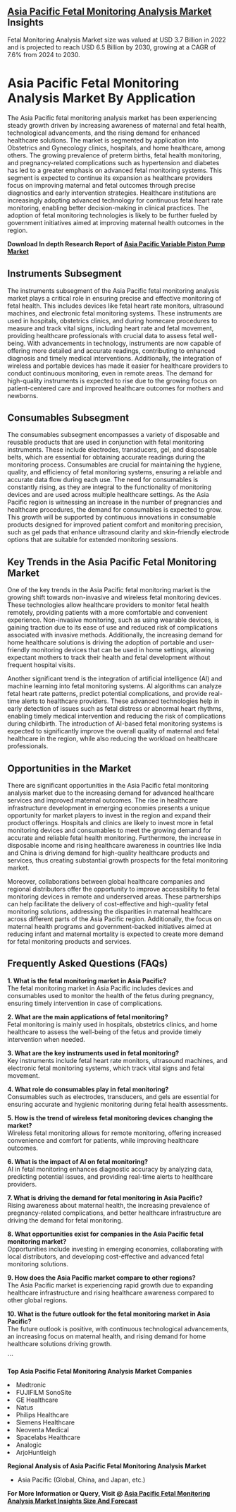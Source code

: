 <h2><a href="https://www.verifiedmarketreports.com/download-sample/?rid=476267&amp;utm_source=Github-Feb&amp;utm_medium=225" target="_blank">Asia Pacific Fetal Monitoring Analysis Market</a> Insights</h2><p>Fetal Monitoring Analysis Market size was valued at USD 3.7 Billion in 2022 and is projected to reach USD 6.5 Billion by 2030, growing at a CAGR of 7.6% from 2024 to 2030.</p><p><h1>Asia Pacific Fetal Monitoring Analysis Market By Application</h1> <p>The Asia Pacific fetal monitoring analysis market has been experiencing steady growth driven by increasing awareness of maternal and fetal health, technological advancements, and the rising demand for enhanced healthcare solutions. The market is segmented by application into Obstetrics and Gynecology clinics, hospitals, and home healthcare, among others. The growing prevalence of preterm births, fetal health monitoring, and pregnancy-related complications such as hypertension and diabetes has led to a greater emphasis on advanced fetal monitoring systems. This segment is expected to continue its expansion as healthcare providers focus on improving maternal and fetal outcomes through precise diagnostics and early intervention strategies. Healthcare institutions are increasingly adopting advanced technology for continuous fetal heart rate monitoring, enabling better decision-making in clinical practices. The adoption of fetal monitoring technologies is likely to be further fueled by government initiatives aimed at improving maternal health outcomes in the region.</p> <p><p><strong>Download In depth Research Report of <a href="https://www.verifiedmarketreports.com/download-sample/?rid=236118&amp;utm_source=Pulse-Dec&amp;utm_medium=225" target="_blank">Asia Pacific Variable Piston Pump Market</a></strong></p></p> <h2>Instruments Subsegment</h2> <p>The instruments subsegment of the Asia Pacific fetal monitoring analysis market plays a critical role in ensuring precise and effective monitoring of fetal health. This includes devices like fetal heart rate monitors, ultrasound machines, and electronic fetal monitoring systems. These instruments are used in hospitals, obstetrics clinics, and during homecare procedures to measure and track vital signs, including heart rate and fetal movement, providing healthcare professionals with crucial data to assess fetal well-being. With advancements in technology, instruments are now capable of offering more detailed and accurate readings, contributing to enhanced diagnosis and timely medical interventions. Additionally, the integration of wireless and portable devices has made it easier for healthcare providers to conduct continuous monitoring, even in remote areas. The demand for high-quality instruments is expected to rise due to the growing focus on patient-centered care and improved healthcare outcomes for mothers and newborns.</p> <h2>Consumables Subsegment</h2> <p>The consumables subsegment encompasses a variety of disposable and reusable products that are used in conjunction with fetal monitoring instruments. These include electrodes, transducers, gel, and disposable belts, which are essential for obtaining accurate readings during the monitoring process. Consumables are crucial for maintaining the hygiene, quality, and efficiency of fetal monitoring systems, ensuring a reliable and accurate data flow during each use. The need for consumables is constantly rising, as they are integral to the functionality of monitoring devices and are used across multiple healthcare settings. As the Asia Pacific region is witnessing an increase in the number of pregnancies and healthcare procedures, the demand for consumables is expected to grow. This growth will be supported by continuous innovations in consumable products designed for improved patient comfort and monitoring precision, such as gel pads that enhance ultrasound clarity and skin-friendly electrode options that are suitable for extended monitoring sessions.</p> <h2>Key Trends in the Asia Pacific Fetal Monitoring Market</h2> <p>One of the key trends in the Asia Pacific fetal monitoring market is the growing shift towards non-invasive and wireless fetal monitoring devices. These technologies allow healthcare providers to monitor fetal health remotely, providing patients with a more comfortable and convenient experience. Non-invasive monitoring, such as using wearable devices, is gaining traction due to its ease of use and reduced risk of complications associated with invasive methods. Additionally, the increasing demand for home healthcare solutions is driving the adoption of portable and user-friendly monitoring devices that can be used in home settings, allowing expectant mothers to track their health and fetal development without frequent hospital visits.</p> <p>Another significant trend is the integration of artificial intelligence (AI) and machine learning into fetal monitoring systems. AI algorithms can analyze fetal heart rate patterns, predict potential complications, and provide real-time alerts to healthcare providers. These advanced technologies help in early detection of issues such as fetal distress or abnormal heart rhythms, enabling timely medical intervention and reducing the risk of complications during childbirth. The introduction of AI-based fetal monitoring systems is expected to significantly improve the overall quality of maternal and fetal healthcare in the region, while also reducing the workload on healthcare professionals.</p> <h2>Opportunities in the Market</h2> <p>There are significant opportunities in the Asia Pacific fetal monitoring analysis market due to the increasing demand for advanced healthcare services and improved maternal outcomes. The rise in healthcare infrastructure development in emerging economies presents a unique opportunity for market players to invest in the region and expand their product offerings. Hospitals and clinics are likely to invest more in fetal monitoring devices and consumables to meet the growing demand for accurate and reliable fetal health monitoring. Furthermore, the increase in disposable income and rising healthcare awareness in countries like India and China is driving demand for high-quality healthcare products and services, thus creating substantial growth prospects for the fetal monitoring market.</p> <p>Moreover, collaborations between global healthcare companies and regional distributors offer the opportunity to improve accessibility to fetal monitoring devices in remote and underserved areas. These partnerships can help facilitate the delivery of cost-effective and high-quality fetal monitoring solutions, addressing the disparities in maternal healthcare across different parts of the Asia Pacific region. Additionally, the focus on maternal health programs and government-backed initiatives aimed at reducing infant and maternal mortality is expected to create more demand for fetal monitoring products and services.</p> <h2>Frequently Asked Questions (FAQs)</h2> <p><b>1. What is the fetal monitoring market in Asia Pacific?</b><br> The fetal monitoring market in Asia Pacific includes devices and consumables used to monitor the health of the fetus during pregnancy, ensuring timely intervention in case of complications.</p> <p><b>2. What are the main applications of fetal monitoring?</b><br> Fetal monitoring is mainly used in hospitals, obstetrics clinics, and home healthcare to assess the well-being of the fetus and provide timely intervention when needed.</p> <p><b>3. What are the key instruments used in fetal monitoring?</b><br> Key instruments include fetal heart rate monitors, ultrasound machines, and electronic fetal monitoring systems, which track vital signs and fetal movement.</p> <p><b>4. What role do consumables play in fetal monitoring?</b><br> Consumables such as electrodes, transducers, and gels are essential for ensuring accurate and hygienic monitoring during fetal health assessments.</p> <p><b>5. How is the trend of wireless fetal monitoring devices changing the market?</b><br> Wireless fetal monitoring allows for remote monitoring, offering increased convenience and comfort for patients, while improving healthcare outcomes.</p> <p><b>6. What is the impact of AI on fetal monitoring?</b><br> AI in fetal monitoring enhances diagnostic accuracy by analyzing data, predicting potential issues, and providing real-time alerts to healthcare providers.</p> <p><b>7. What is driving the demand for fetal monitoring in Asia Pacific?</b><br> Rising awareness about maternal health, the increasing prevalence of pregnancy-related complications, and better healthcare infrastructure are driving the demand for fetal monitoring.</p> <p><b>8. What opportunities exist for companies in the Asia Pacific fetal monitoring market?</b><br> Opportunities include investing in emerging economies, collaborating with local distributors, and developing cost-effective and advanced fetal monitoring solutions.</p> <p><b>9. How does the Asia Pacific market compare to other regions?</b><br> The Asia Pacific market is experiencing rapid growth due to expanding healthcare infrastructure and rising healthcare awareness compared to other global regions.</p> <p><b>10. What is the future outlook for the fetal monitoring market in Asia Pacific?</b><br> The future outlook is positive, with continuous technological advancements, an increasing focus on maternal health, and rising demand for home healthcare solutions driving growth.</p> ```</p><p><strong>Top Asia Pacific Fetal Monitoring Analysis Market Companies</strong></p><div data-test-id=""><p><li>Medtronic</li><li> FUJIFILM SonoSite</li><li> GE Healthcare</li><li> Natus</li><li> Philips Healthcare</li><li> Siemens Healthcare</li><li> Neoventa Medical</li><li> Spacelabs Healthcare</li><li> Analogic</li><li> ArjoHuntleigh</li></p><div><strong>Regional Analysis of&nbsp;Asia Pacific Fetal Monitoring Analysis Market</strong></div><ul><li dir="ltr"><p dir="ltr">Asia Pacific (Global, China, and Japan, etc.)</p></li></ul><p><strong>For More Information or Query, Visit @&nbsp;</strong><strong><a href="https://www.verifiedmarketreports.com/product/fetal-monitoring-analysis-market-size-and-forecast/?utm_source=Github-Feb&amp;utm_medium=225" target="_blank">Asia Pacific Fetal Monitoring Analysis Market Insights Size And Forecast</a></strong></p></div><h2>&nbsp;</h2><div data-test-id="">&nbsp;</div>
